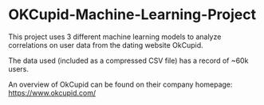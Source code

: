 # OKCupid-Machine-Learning-Project
 This project uses 3 different machine learning models to analyze correlations on user data from the dating website OkCupid.

 The data used (included as a compressed CSV file) has a record of ~60k users.

 An overview of OkCupid can be found on their company homepage:  https://www.okcupid.com/


 
